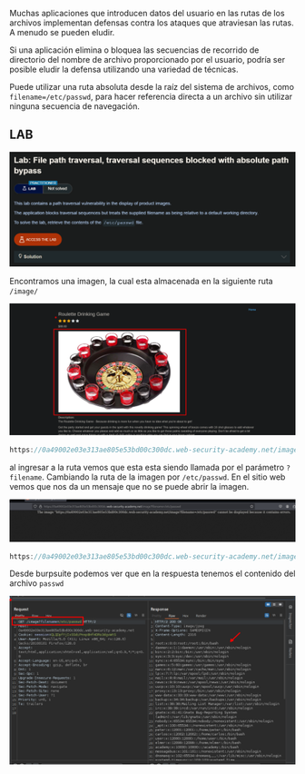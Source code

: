 Muchas aplicaciones que introducen datos del usuario en las rutas de los archivos implementan defensas contra los ataques que atraviesan las rutas. A menudo se pueden eludir.

Si una aplicación elimina o bloquea las secuencias de recorrido de directorio del nombre de archivo proporcionado por el usuario, podría ser posible eludir la defensa utilizando una variedad de técnicas.

Puede utilizar una ruta absoluta desde la raíz del sistema de archivos, como `filename=/etc/passwd`, para hacer referencia directa a un archivo sin utilizar ninguna secuencia de navegación.

## LAB

![20250727215223.png](20250727215223.png)

Encontramos una imagen, la cual esta almacenada en la siguiente ruta `/image/`

![20250727215656.png](20250727215656.png)

```c
https://0a49002e03e313ae805e53bd00c300dc.web-security-academy.net/image?filename=49.jpg
```

al ingresar a la ruta vemos que esta esta siendo llamada por el parámetro `?filename`. Cambiando la ruta de la imagen por `/etc/passwd`. En el sitio web vemos que nos da un mensaje que no se puede abrir la imagen.

![20250727215741.png](20250727215741.png)

```c
https://0a49002e03e313ae805e53bd00c300dc.web-security-academy.net/image?filename=/etc/passwd
```

Desde burpsuite podemos ver que en la respuesta tenemos el contenido del archivo `passwd`

![20250727215821.png](20250727215821.png)